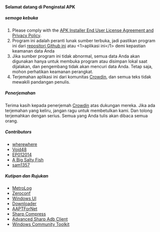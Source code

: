#### Selamat datang di Penginstal APK

##### semoga kebuka
1. Please comply with the [APK Installer End User License Agreement and Privacy Policy](https://github.com/Paving-Base/APK-Installer/blob/main/Privacy.md).
2. Program ini adalah peranti lunak sumber terbuka, jadi pastikan program ini dari [repositori Github ini](https://www.microsoft.com/store/apps/9P2JFQ43FPPG) atau <1>aplikasi ini</1> demi kepastian keamanan data Anda
3. Jika sumber program ini tidak abnormal, semua data Anda akan digunakan hanya untuk membuka program atau disimpan lokal saat dijalakan, dan pengembang tidak akan mencuri data Anda. Tetap saja, mohon perhatikan keamanan perangkat.
4. Terjemahan aplikasi ini dari komunitas [Crowdin](https://crowdin.com/project/APKInstaller "Crowdin"), dan semua teks tidak mewakili pandangan penulis.

##### Penerjemahan
Terima kasih kepada penerjemah [Crowdin](https://crowdin.com/project/APKInstaller "Crowdin") atas dukungan mereka.  Jika ada terjemahan yang keliru, jangan ragu untuk membetulkan kami.  Dan tolong terjemahkan dengan serius. Semua yang Anda tulis akan dibaca semua orang.

##### Contributors
- [wherewhere](https://github.com/wherewhere)
- [Void48](https://github.com/Void48)
- [EP012014](https://github.com/EP012014)
- [A Big Salty Fish](https://github.com/bigsaltyfishes)
- [sam1357](https://github.com/sam1357)

##### Kutipan dan Rujukan
- [MetroLog](https://github.com/roubachof/MetroLog "MetroLog")
- [Zeroconf](https://github.com/novotnyllc/Zeroconf "Zeroconf")
- [Windows UI](https://github.com/microsoft/microsoft-ui-xaml "Windows UI")
- [Downloader](https://github.com/bezzad/Downloader "Downloader")
- [AAPTForNet](https://github.com/canheo136/QuickLook.Plugin.ApkViewer "AAPTForNet")
- [Sharp Compress](https://github.com/adamhathcock/sharpcompress "Sharp Compress")
- [Advanced Sharp Adb Client](https://github.com/yungd1plomat/AdvancedSharpAdbClient "Advanced Sharp Adb Client")
- [Windows Community Toolkit](https://github.com/CommunityToolkit/WindowsCommunityToolkit "Windows Community Toolkit")